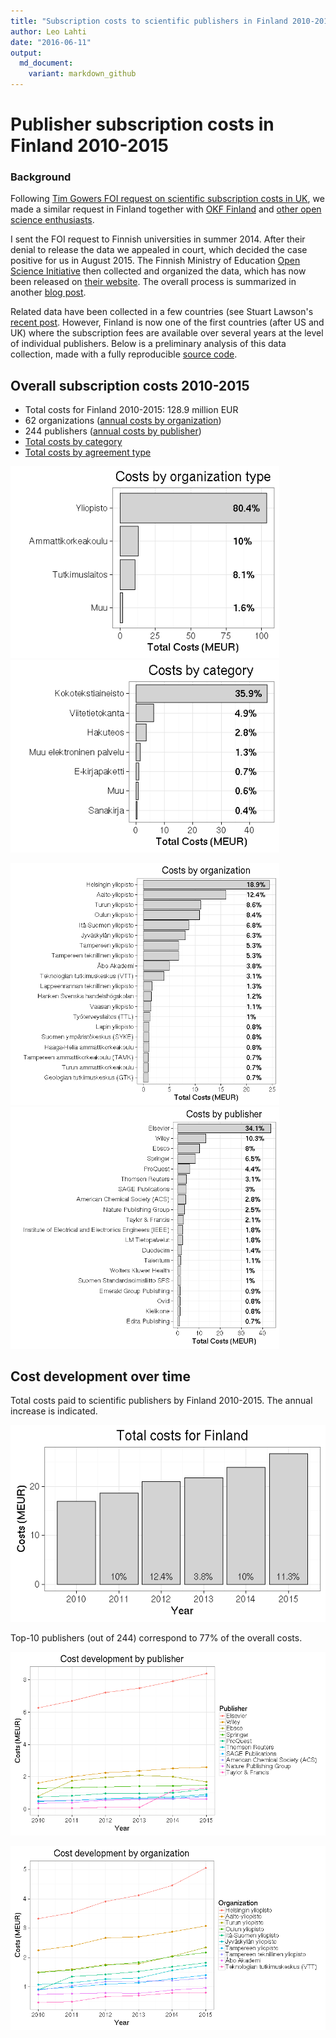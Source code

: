 ```yaml
---
title: "Subscription costs to scientific publishers in Finland 2010-2015"
author: Leo Lahti
date: "2016-06-11"
output: 
  md_document:
    variant: markdown_github
---
```






Publisher subscription costs in Finland 2010-2015
===========


### Background

Following [Tim Gowers FOI request on scientific subscription costs in
UK](http://gowers.wordpress.com/2014/04/24/elsevier-journals-some-facts/),
we made a similar request in Finland together with [OKF
Finland](http://fi.okfn.org/wg/openscience/) and [other open science
enthusiasts](https://www.facebook.com/groups/241398182642057/permalink/411482855633588).

I sent the FOI request to Finnish universities in summer 2014. After
their denial to release the data we appealed in court, which decided
the case positive for us in August 2015. The Finnish Ministry of
Education [Open Science Initiative](http://openscience.fi) then
collected and organized the data, which has now been released on
[their website](). The overall process is summarized in another [blog
post]().

Related data have been collected in a few countries (see Stuart
Lawson's [recent
post](http://stuartlawson.org/2016/06/publicly-available-data-on-international-journal-subscription-costs).
However, Finland is now one of the first countries (after US and UK)
where the subscription fees are available over several years at the
level of individual publishers. Below is a preliminary analysis of
this data collection, made with a fully reproducible [source
code](https://github.com/antagomir/temp/blob/master/20160610/foi.Rmd).


## Overall subscription costs 2010-2015




 * Total costs for Finland 2010-2015: 128.9 million EUR
 * 62 organizations ([annual costs by organization](table/cost_by_organization_year.csv))
 * 244 publishers ([annual costs by publisher](table/cost_by_publisher_year.csv))
 * [Total costs by category](table/cost_by_category.csv)
 * [Total costs by agreement type](table/cost_by_type.csv)


<img src="figure/foi-totalcosts-1.png" title="plot of chunk foi-totalcosts" alt="plot of chunk foi-totalcosts" width="430px" /><img src="figure/foi-totalcosts-2.png" title="plot of chunk foi-totalcosts" alt="plot of chunk foi-totalcosts" width="430px" />



<img src="figure/foi-totalcosts2-1.png" title="plot of chunk foi-totalcosts2" alt="plot of chunk foi-totalcosts2" width="430px" /><img src="figure/foi-totalcosts2-2.png" title="plot of chunk foi-totalcosts2" alt="plot of chunk foi-totalcosts2" width="430px" />



## Cost development over time



Total costs paid to scientific publishers by Finland 2010-2015. The annual increase is indicated.


![plot of chunk foi-costbytime](figure/foi-costbytime-1.png)


Top-10 publishers (out of 244) correspond to 77% of the overall costs.

![plot of chunk foi-timebypublisher2](figure/foi-timebypublisher2-1.png)


![plot of chunk foi-timebyorganization2](figure/foi-timebyorganization2-1.png)







